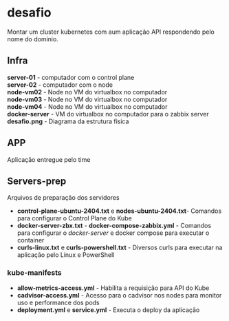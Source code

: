 # desafio
Montar um cluster kubernetes com aum aplicação API respondendo pelo nome do dominio. 

## Infra
**server-01** - computador com o control plane<br>
**server-02** - computador com o node<br>
**node-vm02** - Node no VM do virtualbox no computador<br>
**node-vm03** - Node no VM do virtualbox no computador<br>
**node-vm04** - Node no VM do virtualbox no computador<br>
**docker-server** - VM do virtualbox no computador para o zabbix server<br>
**desafio.png** - Diagrama da estrutura fisica<br>

## APP
Aplicação entregue pelo time

## Servers-prep
Arquivos de preparação dos servidores<br>

* **control-plane-ubuntu-2404.txt** e **nodes-ubuntu-2404.txt**- Comandos para configurar o Control Plane do Kube
* **docker-server-zbx.txt** - **docker-compose-zabbix.yml** - Comandos para configurar o *docker-server* e docker compose para executar o container
* **curls-linux.txt**  e **curls-powershell.txt** - Diversos curls para executar na aplicação pelo Linux e PowerShell

### kube-manifests
* **allow-metrics-access.yml** -  Habilita a requisição para API do Kube
* **cadvisor-access.yml** - Acesso para o cadvisor nos nodes para monitor uso e performance dos pods
* **deployment.yml** e **service.yml** - Executa o deploy da aplicação
